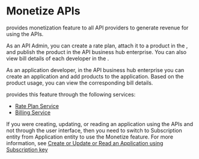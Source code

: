 <!-- loiofcdc89b5c4884d5e8cfb32c5914943ab -->

# Monetize APIs

provides monetization feature to all API providers to generate revenue for using the APIs.

As an API Admin, you can create a rate plan, attach it to a product in the , and publish the product in the API business hub enterprise. You can also view bill details of each developer in the .

As an application developer, in the API business hub enterprise you can create an application and add products to the application. Based on the product usage, you can view the corresponding bill details.

provides this feature through the following services:

-   [Rate Plan Service](rate-plan-service-f4537ce.md)
-   [Billing Service](billing-service-1e20fb5.md)

If you were creating, updating, or reading an application using the APIs and not through the user interface, then you need to switch to Subscription entity from Application entity to use the Monetize feature. For more information, see [Create or Update or Read an Application using Subscription key](create-or-update-or-read-an-application-using-subscription-key-e2645b5.md) 

